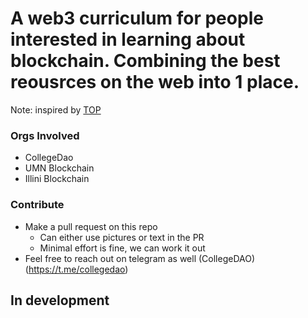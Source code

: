 # A web3 curriculum for people interested in learning about blockchain. Combining the best reousrces on the web into 1 place.
Note: inspired by [TOP](https://www.theodinproject.com/)

### Orgs Involved
- CollegeDao
- UMN Blockchain
- Illini Blockchain

### Contribute
- Make a pull request on this repo
  - Can either use pictures or text in the PR
  - Minimal effort is fine, we can work it out
- Feel free to reach out on telegram as well (CollegeDAO)(https://t.me/collegedao)

## In development
